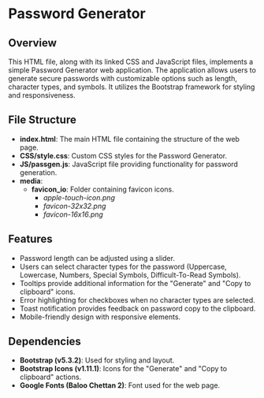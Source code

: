 # Password Generator

## Overview

This HTML file, along with its linked CSS and JavaScript files, implements a simple Password Generator web application. The application allows users to generate secure passwords with customizable options such as length, character types, and symbols. It utilizes the Bootstrap framework for styling and responsiveness.

## File Structure

- **index.html**: The main HTML file containing the structure of the web page.
- **CSS/style.css**: Custom CSS styles for the Password Generator.
- **JS/passgen.js**: JavaScript file providing functionality for password generation.
- **media**:
  - **favicon_io**: Folder containing favicon icons.
    - *apple-touch-icon.png*
    - *favicon-32x32.png*
    - *favicon-16x16.png*

## Features

- Password length can be adjusted using a slider.
- Users can select character types for the password (Uppercase, Lowercase, Numbers, Special Symbols, Difficult-To-Read Symbols).
- Tooltips provide additional information for the "Generate" and "Copy to clipboard" icons.
- Error highlighting for checkboxes when no character types are selected.
- Toast notification provides feedback on password copy to the clipboard.
- Mobile-friendly design with responsive elements.

## Dependencies

- **Bootstrap (v5.3.2)**: Used for styling and layout.
- **Bootstrap Icons (v1.11.1)**: Icons for the "Generate" and "Copy to clipboard" actions.
- **Google Fonts (Baloo Chettan 2)**: Font used for the web page.

